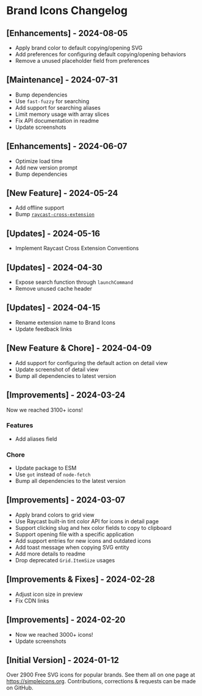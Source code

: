 # Brand Icons Changelog

## [Enhancements] - 2024-08-05

- Apply brand color to default copying/opening SVG
- Add preferences for configuring default copying/opening behaviors
- Remove a unused placeholder field from preferences

## [Maintenance] - 2024-07-31

- Bump dependencies
- Use `fast-fuzzy` for searching
- Add support for searching aliases
- Limit memory usage with array slices
- Fix API documentation in readme
- Update screenshots

## [Enhancements] - 2024-06-07

- Optimize load time
- Add new version prompt
- Bump dependencies

## [New Feature] - 2024-05-24

- Add offline support
- Bump [`raycast-cross-extension`](https://github.com/LitoMore/raycast-cross-extension-conventions)

## [Updates] - 2024-05-16

- Implement Raycast Cross Extension Conventions

## [Updates] - 2024-04-30

- Expose search function through `launchCommand`
- Remove unused cache header

## [Updates] - 2024-04-15

- Rename extension name to Brand Icons
- Update feedback links

## [New Feature & Chore] - 2024-04-09

- Add support for configuring the default action on detail view
- Update screenshot of detail view
- Bump all dependencies to latest version

## [Improvements] - 2024-03-24

Now we reached 3100+ icons!

### Features

- Add aliases field

### Chore

- Update package to ESM
- Use `got` instead of `node-fetch`
- Bump all dependencies to the latest version

## [Improvements] - 2024-03-07

- Apply brand colors to grid view
- Use Raycast built-in tint color API for icons in detail page
- Support clicking slug and hex color fields to copy to clipboard
- Support opening file with a specific application
- Add support entries for new icons and outdated icons
- Add toast message when copying SVG entity
- Add more details to readme
- Drop deprecated `Grid.ItemSize` usages

## [Improvements & Fixes] - 2024-02-28

- Adjust icon size in preview
- Fix CDN links

## [Improvements] - 2024-02-20

- Now we reached 3000+ icons!
- Update screenshots

## [Initial Version] - 2024-01-12

Over 2900 Free SVG icons for popular brands. See them all on one page at https://simpleicons.org. Contributions, corrections & requests can be made on GitHub.
